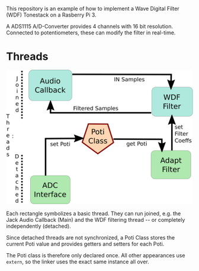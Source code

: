 This repository is an example of how to implement a Wave Digital Filter (WDF) Tonestack on a Rasberry Pi 3.

A ADS1115 A/D-Converter provides 4 channels with 16 bit resolution.
Connected to potentiometers, these can modify the filter in real-time.

# Threads

![png](docu/drawingWDF.png)

Each rectangle symbolizes a basic thread. They can run joined, e.g. the Jack Audio Callback (Main) and the WDF filtering thread -- or completely independently (detached).

Since detached threads are not synchronized, a Poti Class stores the current Poti value and provides getters and setters for each Poti.

The Poti class is therefore only declared once. All other appearances use `extern`, so the linker uses the exact same instance all over.